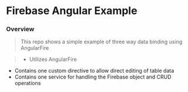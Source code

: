 # Firebase Angular Example

### Overview
> This repo shows a simple example of three way data binding using AngularFire

>- Utilizes AngularFire
- Contains one custom directive to allow direct editing of table data
- Contains one service for handling the Firebase object and CRUD operations